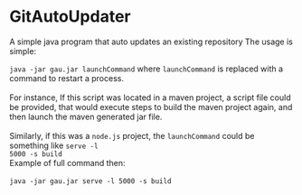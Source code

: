 # GitAutoUpdater
A simple java program that auto updates an existing repository
The usage is simple:

<code>java -jar gau.jar launchCommand</code>
where <code>launchCommand</code> is replaced with a command to restart a process.
<br/><br/>
For instance, If this script was located in a maven project, a script file could be provided, that would execute steps to build the maven project again, and then launch the maven generated jar file.
<br/><br/>
Similarly, if this was a <code>node.js</code> project, the <code>launchCommand</code> could be something like <code>serve -l 5000 -s build</code>
<br/>
Example of full command then:
<br/><br/>
<code>java -jar gau.jar serve -l 5000 -s build</code>
